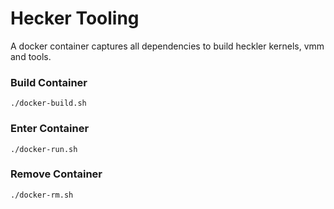 # Hecker Tooling

A docker container captures all dependencies to build heckler kernels, vmm and tools.

### Build Container
```
./docker-build.sh
```

### Enter Container

```
./docker-run.sh
```

### Remove Container
```
./docker-rm.sh
```
